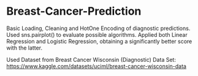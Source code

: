 # Breast-Cancer-Prediction

Basic Loading, Cleaning and HotOne Encoding of diagnostic predictions. Used sns.pairplot() to evaluate possible algorithms. Applied both Linear Regression and Logistic Regression, obtaining a significantly better score with the latter.

Used Dataset from Breast Cancer Wisconsin (Diagnostic) Data Set: https://www.kaggle.com/datasets/uciml/breast-cancer-wisconsin-data
